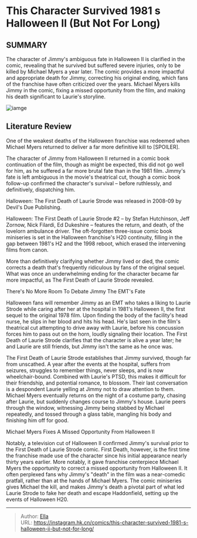 # This Character Survived 1981 s Halloween II (But Not For Long)


## SUMMARY 



  The character of Jimmy&#39;s ambiguous fate in Halloween II is clarified in the comic, revealing that he survived but suffered severe injuries, only to be killed by Michael Myers a year later.   The comic provides a more impactful and appropriate death for Jimmy, correcting his original ending, which fans of the franchise have often criticized over the years.   Michael Myers kills Jimmy in the comic, fixing a missed opportunity from the film, and making his death significant to Laurie&#39;s storyline.  

![iamge](https://static1.srcdn.com/wordpress/wp-content/uploads/2023/08/it-s-embarrassing-the-halloween-movies-don-t-hold-the-halloween-box-office-record-they-re-not-even-close.jpg)

## Literature Review

One of the weakest deaths of the Halloween franchise was redeemed when Michael Myers returned to deliver a far more definitive kill to [SPOILER]. 




The character of Jimmy from Halloween II returned in a comic book continuation of the film, though as might be expected, this did not go well for him, as he suffered a far more brutal fate than in the 1981 film. Jimmy&#39;s fate is left ambiguous in the movie&#39;s theatrical cut, though a comic book follow-up confirmed the character&#39;s survival – before ruthlessly, and definitively, dispatching him.






Halloween: The First Death of Laurie Strode was released in 2008-09 by Devil&#39;s Due Publishing.




Halloween: The First Death of Laurie Strode #2 – by Stefan Hutchinson, Jeff Zornow, Nick Filardi, Ed Dukeshire – features the return, and death, of the lovelorn ambulance driver. The oft-forgotten three-issue comic book miniseries is set in the Halloween franchise&#39;s H20 continuity, filling in the gap between 1981&#39;s H2 and the 1998 reboot, which erased the intervening films from canon.



          

More than definitively clarifying whether Jimmy lived or died, the comic corrects a death that&#39;s frequently ridiculous by fans of the original sequel. What was once an underwhelming ending for the character became far more impactful, as The First Death of Laurie Strode revealed.





 There&#39;s No More Room To Debate Jimmy The EMT&#39;s Fate 
          

Halloween fans will remember Jimmy as an EMT who takes a liking to Laurie Strode while caring after her at the hospital in 1981&#39;s Halloween II, the first sequel to the original 1978 film. Upon finding the body of the facility&#39;s head nurse, he slips in her blood and hits his head. He&#39;s last seen in the film&#39;s theatrical cut attempting to drive away with Laurie, before his concussion forces him to pass out on the horn, loudly signaling their location. The First Death of Laurie Strode clarifies that the character is alive a year later; he and Laurie are still friends, but Jimmy isn&#39;t the same as he once was.

The First Death of Laurie Strode establishes that Jimmy survived, though far from unscathed. A year after the events at the hospital, suffers from seizures, struggles to remember things, never sleeps, and is now wheelchair-bound. Combined with Laurie&#39;s PTSD, this makes it difficult for their friendship, and potential romance, to blossom. Their last conversation is a despondent Laurie yelling at Jimmy not to draw attention to them. Michael Myers eventually returns on the night of a costume party, chasing after Laurie, but suddenly changes course to Jimmy&#39;s house. Laurie peers through the window, witnessing Jimmy being stabbed by Michael repeatedly, and tossed through a glass table, mangling his body and finishing him off for good.






 Michael Myers Fixes A Missed Opportunity From Halloween II 


          

Notably, a television cut of Halloween II confirmed Jimmy&#39;s survival prior to the First Death of Laurie Strode comic. First Death, however, is the first time the franchise made use of the character since his initial appearance nearly thirty years earlier. More notably, it gave franchise centerpiece Michael Myers the opportunity to correct a missed opportunity from Halloween II. It often perplexed fans why Jimmy&#39;s &#34;death&#34; in the film was a near-comedic pratfall, rather than at the hands of Michael Myers. The comic miniseries gives Michael the kill, and makes Jimmy&#39;s death a pivotal part of what led Laurie Strode to fake her death and escape Haddonfield, setting up the events of Halloween H20.



---

> Author: [Ella](https://instagram.hk.cn/)  
> URL: https://instagram.hk.cn/comics/this-character-survived-1981-s-halloween-ii-but-not-for-long/  

